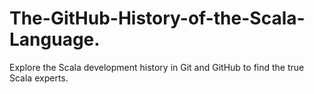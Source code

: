 # The-GitHub-History-of-the-Scala-Language.
Explore the Scala development history in Git and GitHub to find the true Scala experts.

